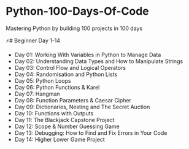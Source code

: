 # Python-100-Days-Of-Code
Mastering Python by building 100 projects in 100 days

⚡# Beginner Day 1-14

<ul>
    <li>Day 01: Working With Variables in Python to Manage Data</li>
    <li>Day 02: Understanding Data Types and How to Manipulate Strings</li>
    <li>Day 03: Control Flow and Logical Operators</li>
    <li>Day 04: Randomisation and Python Lists</li>
    <li>Day 05: Python Loops</li>
    <li>Day 06: Python Functions & Karel</li>
    <li>Day 07: Hangman</li>
    <li>Day 08: Function Parameters & Caesar Cipher</li>
    <li>Day 09: Dictionaries, Nesting and The Secret Auction</li>
    <li>Day 10: Functions with Outputs</li>
    <li>Day 11: The Blackjack Capstone Project</li>
    <li>Day 12: Scope & Number Guessing Game</li>
    <li>Day 13: Debugging: How to Find and Fix Errors in Your Code</li>
    <li>Day 14: Higher Lower Game Project</li>
</ul>

